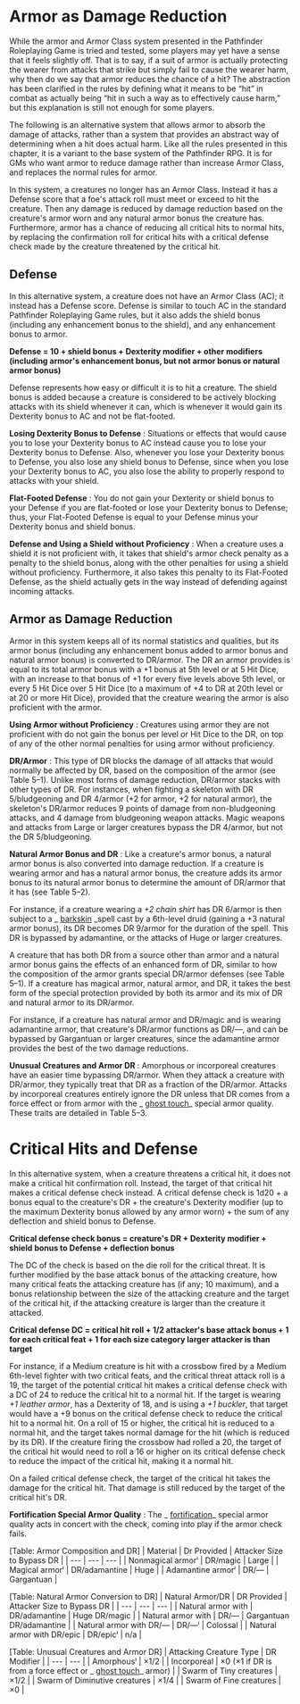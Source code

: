 # Armor as Damage Reduction

While the armor and Armor Class system presented in the Pathfinder Roleplaying Game is tried and tested, some players may yet have a sense that it feels slightly off. That is to say, if a suit of armor is actually protecting the wearer from attacks that strike but simply fail to cause the wearer harm, why then do we say that armor reduces the chance of a hit? The abstraction has been clarified in the rules by defining what it means to be “hit” in combat as actually being “hit in such a way as to effectively cause harm,” but this explanation is still not enough for some players.

The following is an alternative system that allows armor to absorb the damage of attacks, rather than a system that provides an abstract way of determining when a hit does actual harm. Like all the rules presented in this chapter, it is a variant to the base system of the Pathfinder RPG. It is for GMs who want armor to reduce damage rather than increase Armor Class, and replaces the normal rules for armor.

In this system, a creatures no longer has an Armor Class. Instead it has a Defense score that a foe's attack roll must meet or exceed to hit the creature. Then any damage is reduced by damage reduction based on the creature's armor worn and any natural armor bonus the creature has. Furthermore, armor has a chance of reducing all critical hits to normal hits, by replacing the confirmation roll for critical hits with a critical defense check made by the creature threatened by the critical hit.

## Defense

In this alternative system, a creature does not have an Armor Class (AC); it instead has a Defense score. Defense is similar to touch AC in the standard Pathfinder Roleplaying Game rules, but it also adds the shield bonus (including any enhancement bonus to the shield), and any enhancement bonus to armor.

**Defense = 10 + shield bonus + Dexterity modifier + other modifiers (including armor's enhancement bonus, but not armor bonus or natural armor bonus)**

Defense represents how easy or difficult it is to hit a creature. The shield bonus is added because a creature is considered to be actively blocking attacks with its shield whenever it can, which is whenever it would gain its Dexterity bonus to AC and not be flat-footed.

**Losing Dexterity Bonus to Defense** : Situations or effects that would cause you to lose your Dexterity bonus to AC instead cause you to lose your Dexterity bonus to Defense. Also, whenever you lose your Dexterity bonus to Defense, you also lose any shield bonus to Defense, since when you lose your Dexterity bonus to AC, you also lose the ability to properly respond to attacks with your shield.

**Flat-Footed Defense** : You do not gain your Dexterity or shield bonus to your Defense if you are flat-footed or lose your Dexterity bonus to Defense; thus, your Flat-Footed Defense is equal to your Defense minus your Dexterity bonus and shield bonus.

**Defense and Using a Shield without Proficiency** : When a creature uses a shield it is not proficient with, it takes that shield's armor check penalty as a penalty to the shield bonus, along with the other penalties for using a shield without proficiency. Furthermore, it also takes this penalty to its Flat-Footed Defense, as the shield actually gets in the way instead of defending against incoming attacks.

## Armor as Damage Reduction

Armor in this system keeps all of its normal statistics and qualities, but its armor bonus (including any enhancement bonus added to armor bonus and natural armor bonus) is converted to DR/armor. The DR an armor provides is equal to its total armor bonus with a +1 bonus at 5th level or at 5 Hit Dice, with an increase to that bonus of +1 for every five levels above 5th level, or every 5 Hit Dice over 5 Hit Dice (to a maximum of +4 to DR at 20th level or at 20 or more Hit Dice), provided that the creature wearing the armor is also proficient with the armor.

**Using Armor without Proficiency** : Creatures using armor they are not proficient with do not gain the bonus per level or Hit Dice to the DR, on top of any of the other normal penalties for using armor without proficiency.

**DR/Armor** : This type of DR blocks the damage of all attacks that would normally be affected by DR, based on the composition of the armor (see Table 5–1). Unlike most forms of damage reduction, DR/armor stacks with other types of DR. For instances, when fighting a skeleton with DR 5/bludgeoning and DR 4/armor (+2 for armor, +2 for natural armor), the skeleton's DR/armor reduces 9 points of damage from non-bludgeoning attacks, and 4 damage from bludgeoning weapon attacks. Magic weapons and attacks from Large or larger creatures bypass the DR 4/armor, but not the DR 5/bludgeoning.

**Natural Armor Bonus and DR** : Like a creature's armor bonus, a natural armor bonus is also converted into damage reduction. If a creature is wearing armor and has a natural armor bonus, the creature adds its armor bonus to its natural armor bonus to determine the amount of DR/armor that it has (see Table 5–2).

For instance, if a creature wearing a _+2 chain shirt_ has DR 6/armor is then subject to a _ [barkskin](spells/barkskin.md#_barkskin) _spell cast by a 6th-level druid (gaining a +3 natural armor bonus), its DR becomes DR 9/armor for the duration of the spell. This DR is bypassed by adamantine, or the attacks of Huge or larger creatures.

A creature that has both DR from a source other than armor and a natural armor bonus gains the effects of an enhanced form of DR, similar to how the composition of the armor grants special DR/armor defenses (see Table 5–1). If a creature has magical armor, natural armor, and DR, it takes the best form of the special protection provided by both its armor and its mix of DR and natural armor to its DR/armor.

For instance, if a creature has natural armor and DR/magic and is wearing adamantine armor, that creature's DR/armor functions as DR/—, and can be bypassed by Gargantuan or larger creatures, since the adamantine armor provides the best of the two damage reductions.

**Unusual Creatures and Armor DR** : Amorphous or incorporeal creatures have an easier time bypassing DR/armor. When they attack a creature with DR/armor, they typically treat that DR as a fraction of the DR/armor. Attacks by incorporeal creatures entirely ignore the DR unless that DR comes from a force effect or from armor with the _ [ghost touch](magicItems/weapons.md#_weapons-ghost-touch)_ special armor quality. These traits are detailed in Table 5–3.

# Critical Hits and Defense

In this alternative system, when a creature threatens a critical hit, it does not make a critical hit confirmation roll. Instead, the target of that critical hit makes a critical defense check instead. A critical defense check is 1d20 + a bonus equal to the creature's DR + the creature's Dexterity modifier (up to the maximum Dexterity bonus allowed by any armor worn) + the sum of any deflection and shield bonus to Defense.

**Critical defense check bonus = creature's DR + Dexterity modifier + shield bonus to Defense + deflection bonus**

The DC of the check is based on the die roll for the critical threat. It is further modified by the base attack bonus of the attacking creature, how many critical feats the attacking creature has (if any; 10 maximum), and a bonus relationship between the size of the attacking creature and the target of the critical hit, if the attacking creature is larger than the creature it attacked.

**Critical defense DC = critical hit roll + 1/2 attacker's base attack bonus + 1 for each critical feat + 1 for each size category larger attacker is than target**

For instance, if a Medium creature is hit with a crossbow fired by a Medium 6th-level fighter with two critical feats, and the critical threat attack roll is a 19, the target of the potential critical hit makes a critical defense check with a DC of 24 to reduce the critical hit to a normal hit. If the target is wearing _+1 leather armor_, has a Dexterity of 18, and is using a _+1 buckler_, that target would have a +9 bonus on the critical defense check to reduce the critical hit to a normal hit. On a roll of 15 or higher, the critical hit is reduced to a normal hit, and the target takes normal damage for the hit (which is reduced by its DR). If the creature firing the crossbow had rolled a 20, the target of the critical hit would need to roll a 16 or higher on its critical defense check to reduce the impact of the critical hit, making it a normal hit.

On a failed critical defense check, the target of the critical hit takes the damage for the critical hit. That damage is still reduced by the target of the critical hit's DR.

**Fortification Special Armor Quality** : The _ [fortification](magicItems/armor.md#_armor-fortification)_ special armor quality acts in concert with the check, coming into play if the armor check fails.

[Table: Armor Composition and DR]
| Material | Dr Provided | Attacker Size to Bypass DR |
| --- | --- | --- |
| Nonmagical armorⁱ | DR/magic | Large |
| Magical armorⁱ | DR/adamantine | Huge |
| Adamantine armorⁱ | DR/— | Gargantuan |

  
  

[Table: Natural Armor Conversion to DR]
| Natural Armor/DR | DR Provided | Attacker Size to Bypass DR |
| --- | --- | --- |
| Natural armor with | DR/adamantine | Huge DR/magic |
| Natural armor with | DR/— | Gargantuan DR/adamantine |
| Natural armor with DR/— | DR/—ⁱ | Colossal |
| Natural armor with DR/epic | DR/epicⁱ | n/a |

  
  

[Table: Unusual Creatures and Armor DR]
| Attacking Creature Type | DR Modifier |
| --- | --- |
| Amorphousⁱ | ×1/2 |
| Incorporeal | ×0 (×1 if DR is from a force effect or _ [ghost touch](magicItems/weapons.md#_weapons-ghost-touch)_ armor) |
| Swarm of Tiny creatures | ×1/2 |
| Swarm of Diminutive creatures | ×1/4 |
| Swarm of Fine creatures | ×0 |

